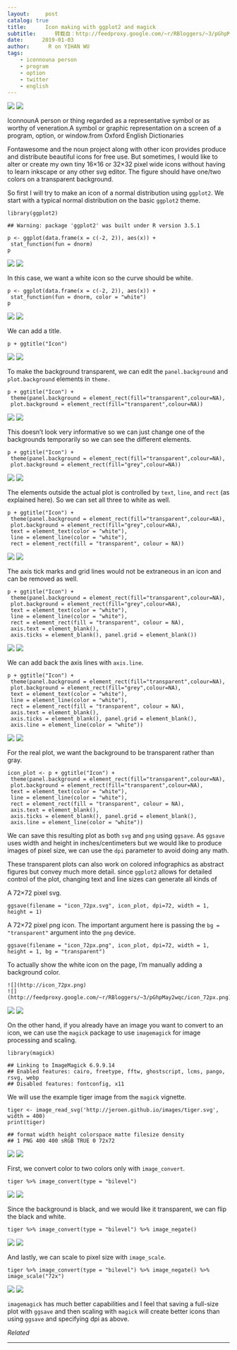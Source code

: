 ```yaml
---
layout:     post
catalog: true
title:      Icon making with ggplot2 and magick
subtitle:      转载自：http://feedproxy.google.com/~r/RBloggers/~3/pGhpMay2wqc/
date:      2019-01-03
author:      R on YIHAN WU
tags:
    - iconnouna person
    - program
    - option
    - twitter
    - english
---
```






![](https://i0.wp.com/www.yihanwu.ca/img/icon_72px.png?w=456&ssl=1)
![](https://i0.wp.com/www.yihanwu.ca/img/icon_72px.png?w=456&ssl=1)


> 
IconnounA person or thing regarded as a representative symbol or as worthy of veneration.A symbol or graphic representation on a screen of a program, option, or window.from Oxford English Dictionaries


Fontawesome and the noun project along with other icon provides produce and distribute beautiful icons for free use. But sometimes, I would like to alter or create my own tiny 16×16 or 32×32 pixel wide icons without having to learn inkscape or any other svg editor. The figure should have one/two colors on a transparent background.

So first I will try to make an icon of a normal distribution using `ggplot2`. We start with a typical normal distribution on the basic `ggplot2` theme.

```
library(ggplot2)
```

```
## Warning: package 'ggplot2' was built under R version 3.5.1
```

```
p <- ggplot(data.frame(x = c(-2, 2)), aes(x)) + 
 stat_function(fun = dnorm)
p
```

![](https://i1.wp.com/www.yihanwu.ca/post/2019-01-03-icon-making-with-ggplot2_files/figure-html/unnamed-chunk-1-1.png?w=450&ssl=1)
![](https://i1.wp.com/www.yihanwu.ca/post/2019-01-03-icon-making-with-ggplot2_files/figure-html/unnamed-chunk-1-1.png?w=450&ssl=1)


In this case, we want a white icon so the curve should be white.

```
p <- ggplot(data.frame(x = c(-2, 2)), aes(x)) + 
 stat_function(fun = dnorm, color = "white")
p
```

![](https://i1.wp.com/www.yihanwu.ca/post/2019-01-03-icon-making-with-ggplot2_files/figure-html/unnamed-chunk-2-1.png?w=450&ssl=1)
![](https://i1.wp.com/www.yihanwu.ca/post/2019-01-03-icon-making-with-ggplot2_files/figure-html/unnamed-chunk-2-1.png?w=450&ssl=1)


We can add a title.

```
p + ggtitle("Icon")
```

![](https://i1.wp.com/www.yihanwu.ca/post/2019-01-03-icon-making-with-ggplot2_files/figure-html/unnamed-chunk-3-1.png?w=450&ssl=1)
![](https://i1.wp.com/www.yihanwu.ca/post/2019-01-03-icon-making-with-ggplot2_files/figure-html/unnamed-chunk-3-1.png?w=450&ssl=1)


To make the background transparent, we can edit the `panel.background` and `plot.background` elements in `theme.`

```
p + ggtitle("Icon") +
 theme(panel.background = element_rect(fill="transparent",colour=NA),
 plot.background = element_rect(fill="transparent",colour=NA))
```

![](https://i0.wp.com/www.yihanwu.ca/post/2019-01-03-icon-making-with-ggplot2_files/figure-html/unnamed-chunk-4-1.png?w=450&ssl=1)
![](https://i0.wp.com/www.yihanwu.ca/post/2019-01-03-icon-making-with-ggplot2_files/figure-html/unnamed-chunk-4-1.png?w=450&ssl=1)


This doesn’t look very informative so we can just change one of the backgrounds temporarily so we can see the different elements.

```
p + ggtitle("Icon") +
 theme(panel.background = element_rect(fill="transparent",colour=NA),
 plot.background = element_rect(fill="grey",colour=NA))
```

![](https://i1.wp.com/www.yihanwu.ca/post/2019-01-03-icon-making-with-ggplot2_files/figure-html/unnamed-chunk-5-1.png?w=450&ssl=1)
![](https://i1.wp.com/www.yihanwu.ca/post/2019-01-03-icon-making-with-ggplot2_files/figure-html/unnamed-chunk-5-1.png?w=450&ssl=1)


The elements outside the actual plot is controlled by `text`, `line`, and `rect` (as explained here). So we can set all three to white as well.

```
p + ggtitle("Icon") +
 theme(panel.background = element_rect(fill="transparent",colour=NA),
 plot.background = element_rect(fill="grey",colour=NA),
 text = element_text(color = "white"),
 line = element_line(color = "white"), 
 rect = element_rect(fill = "transparent", colour = NA))
```

![](https://i2.wp.com/www.yihanwu.ca/post/2019-01-03-icon-making-with-ggplot2_files/figure-html/unnamed-chunk-6-1.png?w=450&ssl=1)
![](https://i2.wp.com/www.yihanwu.ca/post/2019-01-03-icon-making-with-ggplot2_files/figure-html/unnamed-chunk-6-1.png?w=450&ssl=1)


The axis tick marks and grid lines would not be extraneous in an icon and can be removed as well.

```
p + ggtitle("Icon") +
 theme(panel.background = element_rect(fill="transparent",colour=NA),
 plot.background = element_rect(fill="grey",colour=NA),
 text = element_text(color = "white"),
 line = element_line(color = "white"), 
 rect = element_rect(fill = "transparent", colour = NA), 
 axis.text = element_blank(),
 axis.ticks = element_blank(), panel.grid = element_blank())
```

![](https://i0.wp.com/www.yihanwu.ca/post/2019-01-03-icon-making-with-ggplot2_files/figure-html/unnamed-chunk-7-1.png?w=450&ssl=1)
![](https://i0.wp.com/www.yihanwu.ca/post/2019-01-03-icon-making-with-ggplot2_files/figure-html/unnamed-chunk-7-1.png?w=450&ssl=1)


We can add back the axis lines with `axis.line`.

```
p + ggtitle("Icon") +
 theme(panel.background = element_rect(fill="transparent",colour=NA),
 plot.background = element_rect(fill="grey",colour=NA),
 text = element_text(color = "white"),
 line = element_line(color = "white"), 
 rect = element_rect(fill = "transparent", colour = NA), 
 axis.text = element_blank(),
 axis.ticks = element_blank(), panel.grid = element_blank(),
 axis.line = element_line(color = "white"))
```

![](https://i1.wp.com/www.yihanwu.ca/post/2019-01-03-icon-making-with-ggplot2_files/figure-html/unnamed-chunk-8-1.png?w=450&ssl=1)
![](https://i1.wp.com/www.yihanwu.ca/post/2019-01-03-icon-making-with-ggplot2_files/figure-html/unnamed-chunk-8-1.png?w=450&ssl=1)


For the real plot, we want the background to be transparent rather than gray.

```
icon_plot <- p + ggtitle("Icon") +
 theme(panel.background = element_rect(fill="transparent",colour=NA),
 plot.background = element_rect(fill="transparent",colour=NA),
 text = element_text(color = "white"),
 line = element_line(color = "white"), 
 rect = element_rect(fill = "transparent", colour = NA), 
 axis.text = element_blank(),
 axis.ticks = element_blank(), panel.grid = element_blank(),
 axis.line = element_line(color = "white"))
```

We can save this resulting plot as both `svg` and `png` using `ggsave`. As `ggsave` uses width and height in inches/centimeters but we would like to produce images of pixel size, we can use the `dpi` parameter to avoid doing any math.

These transparent plots can also work on colored infographics as abstract figures but convey much more detail. since `ggplot2` allows for detailed control of the plot, changing text and line sizes can generate all kinds of

A 72×72 pixel svg.

```
ggsave(filename = "icon_72px.svg", icon_plot, dpi=72, width = 1, height = 1)
```

A 72×72 pixel png icon. The important argument here is passing the `bg = "transparent"` argument into the `png` device.

```
ggsave(filename = "icon_72px.png", icon_plot, dpi=72, width = 1, height = 1, bg = "transparent")
```

To actually show the white icon on the page, I’m manually adding a background color.

```
![](http://icon_72px.png)
![](http://feedproxy.google.com/~r/RBloggers/~3/pGhpMay2wqc/icon_72px.png)

```

![](https://i0.wp.com/www.yihanwu.ca/img/icon_72px.png?w=456&ssl=1)
![](https://i0.wp.com/www.yihanwu.ca/img/icon_72px.png?w=456&ssl=1)


On the other hand, if you already have an image you want to convert to an icon, we can use the `magick` package to use `imagemagick` for image processing and scaling.

```
library(magick)
```

```
## Linking to ImageMagick 6.9.9.14
## Enabled features: cairo, freetype, fftw, ghostscript, lcms, pango, rsvg, webp
## Disabled features: fontconfig, x11
```

We will use the example tiger image from the `magick` vignette.

```
tiger <- image_read_svg('http://jeroen.github.io/images/tiger.svg', width = 400)
print(tiger)
```

```
## format width height colorspace matte filesize density
## 1 PNG 400 400 sRGB TRUE 0 72x72
```

![](https://i1.wp.com/www.yihanwu.ca/post/2019-01-03-icon-making-with-ggplot2_files/figure-html/unnamed-chunk-13-1.png?w=200&ssl=1)
![](https://i1.wp.com/www.yihanwu.ca/post/2019-01-03-icon-making-with-ggplot2_files/figure-html/unnamed-chunk-13-1.png?w=200&ssl=1)


First, we convert color to two colors only with `image_convert`.

```
tiger %>% image_convert(type = "bilevel") 
```

![](https://i1.wp.com/www.yihanwu.ca/post/2019-01-03-icon-making-with-ggplot2_files/figure-html/unnamed-chunk-14-1.png?w=200&ssl=1)
![](https://i1.wp.com/www.yihanwu.ca/post/2019-01-03-icon-making-with-ggplot2_files/figure-html/unnamed-chunk-14-1.png?w=200&ssl=1)


Since the background is black, and we would like it transparent, we can flip the black and white.

```
tiger %>% image_convert(type = "bilevel") %>% image_negate()
```

![](https://i0.wp.com/www.yihanwu.ca/post/2019-01-03-icon-making-with-ggplot2_files/figure-html/unnamed-chunk-15-1.png?w=200&ssl=1)
![](https://i0.wp.com/www.yihanwu.ca/post/2019-01-03-icon-making-with-ggplot2_files/figure-html/unnamed-chunk-15-1.png?w=200&ssl=1)


And lastly, we can scale to pixel size with `image_scale`.

```
tiger %>% image_convert(type = "bilevel") %>% image_negate() %>% image_scale("72x")
```

![](https://i1.wp.com/www.yihanwu.ca/post/2019-01-03-icon-making-with-ggplot2_files/figure-html/unnamed-chunk-16-1.png?w=36&ssl=1)
![](https://i1.wp.com/www.yihanwu.ca/post/2019-01-03-icon-making-with-ggplot2_files/figure-html/unnamed-chunk-16-1.png?w=36&ssl=1)


`imagemagick` has much better capabilities and I feel that saving a full-size plot with `ggsave` and then scaling with `magick` will create better icons than using `ggsave` and specifying dpi as above.


*Related*








---
